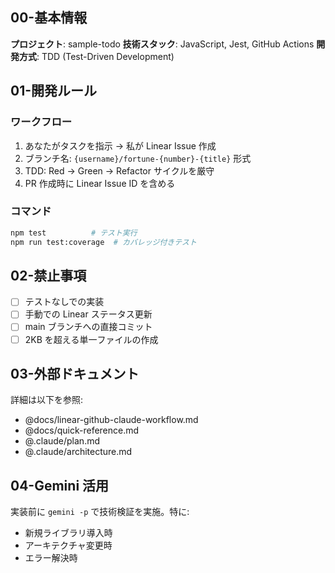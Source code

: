 ## 00-基本情報

**プロジェクト**: sample-todo
**技術スタック**: JavaScript, Jest, GitHub Actions
**開発方式**: TDD (Test-Driven Development)

## 01-開発ルール

### ワークフロー
1. あなたがタスクを指示 → 私が Linear Issue 作成
2. ブランチ名: `{username}/fortune-{number}-{title}` 形式
3. TDD: Red → Green → Refactor サイクルを厳守
4. PR 作成時に Linear Issue ID を含める

### コマンド
```bash
npm test          # テスト実行
npm run test:coverage  # カバレッジ付きテスト
```

## 02-禁止事項

- [ ] テストなしでの実装
- [ ] 手動での Linear ステータス更新
- [ ] main ブランチへの直接コミット
- [ ] 2KB を超える単一ファイルの作成

## 03-外部ドキュメント

詳細は以下を参照:
- @docs/linear-github-claude-workflow.md
- @docs/quick-reference.md
- @.claude/plan.md
- @.claude/architecture.md

## 04-Gemini 活用

実装前に `gemini -p` で技術検証を実施。特に:
- 新規ライブラリ導入時
- アーキテクチャ変更時
- エラー解決時

